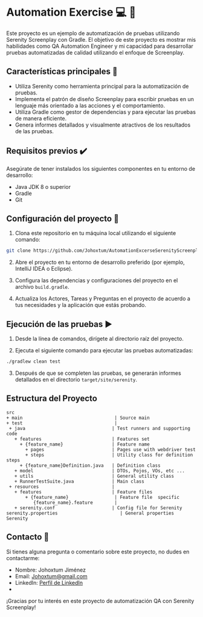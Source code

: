 # Automation Exercise  :computer: :mag_right:

Este proyecto es un ejemplo de automatización de pruebas utilizando Serenity Screenplay con Gradle. El objetivo de este proyecto es mostrar mis habilidades como QA Automation Engineer y mi capacidad para desarrollar pruebas automatizadas de calidad utilizando el enfoque de Screenplay.

## Características principales :star2:

- Utiliza Serenity como herramienta principal para la automatización de pruebas.
- Implementa el patrón de diseño Screenplay para escribir pruebas en un lenguaje más orientado a las acciones y el comportamiento.
- Utiliza Gradle como gestor de dependencias y para ejecutar las pruebas de manera eficiente.
- Genera informes detallados y visualmente atractivos de los resultados de las pruebas.

## Requisitos previos :heavy_check_mark:

Asegúrate de tener instalados los siguientes componentes en tu entorno de desarrollo:

- Java JDK 8 o superior
- Gradle
- Git

## Configuración del proyecto :wrench:

1. Clona este repositorio en tu máquina local utilizando el siguiente comando:

```bash
git clone https://github.com/Johoxtum/AutomationExcerseSerenityScreenplay.git
```

2. Abre el proyecto en tu entorno de desarrollo preferido (por ejemplo, IntelliJ IDEA o Eclipse).

3. Configura las dependencias y configuraciones del proyecto en el archivo `build.gradle`.

4. Actualiza los Actores, Tareas y Preguntas en el proyecto de acuerdo a tus necesidades y la aplicación que estás probando.

## Ejecución de las pruebas :arrow_forward:

1. Desde la línea de comandos, dirígete al directorio raíz del proyecto.

2. Ejecuta el siguiente comando para ejecutar las pruebas automatizadas:

```bash
./gradlew clean test
```

3. Después de que se completen las pruebas, se generarán informes detallados en el directorio `target/site/serenity`.

## Estructura del Proyecto

```Gherkin
src
+ main                                  | Source main
+ test                                  |
 + java                                | Test runners and supporting code
   + features                          | Features set
     + {feature_name}                  | Feature name
       + pages                         | Pages use with webdriver test
       + steps                         | Utility class for definition steps
     + {feature_name}Definition.java   | Definition class 
   + model                             | DTOs, Pojos, VOs, etc ...
   + utils                             | General utility class
   + RunnerTestSuite.java              | Main class
 + resources                           |
   + features                          | Feature files
       + {feature_name}                 | Feature file  specific
          {feature_name}.feature        |
   + serenity.conf                     | Config file for Serenity
serenity.properties                       | General properties Serenity
```

## Contacto :email:

Si tienes alguna pregunta o comentario sobre este proyecto, no dudes en contactarme:

- Nombre: Johoxtum Jiménez
- Email: [Johoxtum@gmail.com](mailto:Johoxtum@gmail.com)
- LinkedIn: [Perfil de LinkedIn](https://www.linkedin.com/in/johoxtum-jimenez-463ba1211/)
- 
¡Gracias por tu interés en este proyecto de automatización QA con Serenity Screenplay!